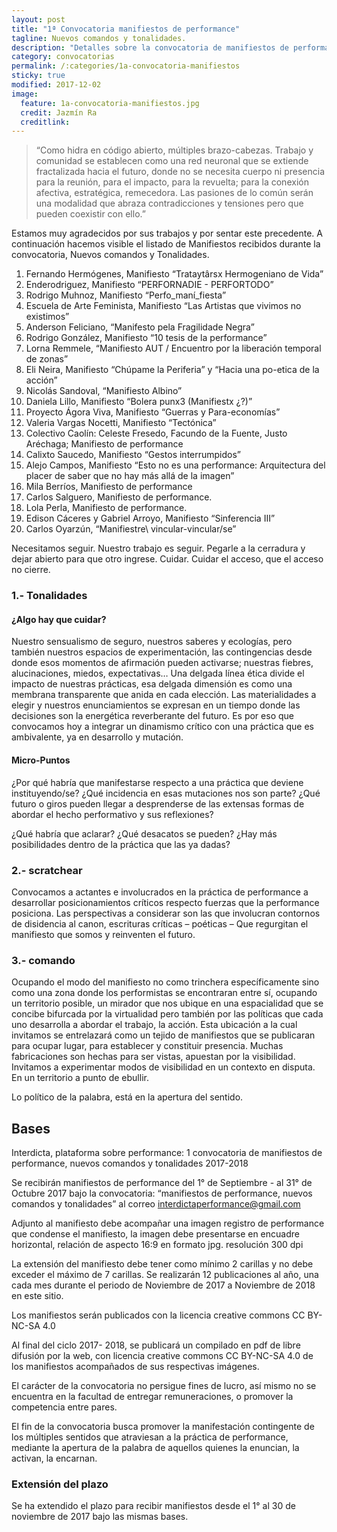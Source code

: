 ```yaml
---
layout: post
title: "1ª Convocatoria manifiestos de performance"
tagline: Nuevos comandos y tonalidades.
description: "Detalles sobre la convocatoria de manifiestos de performance."
category: convocatorias
permalink: /:categories/1a-convocatoria-manifiestos
sticky: true
modified: 2017-12-02
image:
  feature: 1a-convocatoria-manifiestos.jpg
  credit: Jazmín Ra
  creditlink:
---
```


> “Como hidra en código abierto, múltiples brazo-cabezas. Trabajo y comunidad se establecen como una red neuronal que se extiende fractalizada hacia el futuro,  donde no se necesita cuerpo ni presencia para la reunión, para el impacto, para la revuelta; para la conexión afectiva, estratégica, remecedora. Las pasiones de lo común serán una modalidad que abraza contradicciones y tensiones pero que pueden coexistir con ello.”

Estamos muy agradecidos por sus trabajos y por sentar este precedente. 
A continuación hacemos visible el listado de Manifiestos recibidos durante la convocatoria, Nuevos comandos y Tonalidades. 

1. Fernando Hermógenes, Manifiesto “Trataytârsx Hermogeniano de Vida”
2. Enderodriguez, Manifiesto “PERFORNADIE - PERFORTODO”
3. Rodrigo Muhnoz, Manifiesto “Perfo_maní_fiesta”
4. Escuela de Arte Feminista, Manifiesto “Las Artistas que vivimos no existimos”
5. Anderson Feliciano, “Manifesto pela Fragilidade Negra”
6. Rodrigo González, Manifiesto “10 tesis de la performance”
7. Lorna Remmele, “Manifiesto AUT / Encuentro por la liberación temporal de zonas”
8. Eli Neira, Manifiesto “Chúpame la Periferia” y “Hacia una po-etica de la acción”
9. Nicolás Sandoval, “Manifiesto Albino” 
10. Daniela Lillo, Manifiesto “Bolera punx3 (Manifiestx ¿?)”
11. Proyecto Ágora Viva, Manifiesto “Guerras y Para-economías” 
12. Valeria Vargas Nocetti, Manifiesto “Tectónica”
13. Colectivo Caolín: Celeste Fresedo, Facundo de la Fuente, Justo Aréchaga; Manifiesto de performance
14. Calixto Saucedo, Manifiesto “Gestos interrumpidos” 
15. Alejo Campos, Manifiesto “Esto no es una performance: Arquitectura del placer de saber que no hay más allá de la imagen” 
16. Mila Berríos, Manifiesto de performance
17. Carlos Salguero, Manifiesto de performance.
18. Lola Perla, Manifiesto de performance.
19. Edison Cáceres y Gabriel Arroyo, Manifiesto “Sinferencia III” 
20. Carlos Oyarzún, “Manifiestre\ vincular-vincular/se”

Necesitamos seguir. Nuestro trabajo es seguir. Pegarle a la cerradura y dejar abierto para que otro ingrese. Cuidar. Cuidar el acceso, que el acceso no cierre.

### 1.- Tonalidades ###

#### ¿Algo hay que cuidar? ####

Nuestro sensualismo de seguro, nuestros saberes y ecologías, pero también nuestros espacios de experimentación, las contingencias desde donde esos momentos de afirmación pueden activarse; nuestras fiebres, alucinaciones, miedos, expectativas… Una delgada línea ética divide el impacto de nuestras prácticas, esa delgada dimensión es como una membrana transparente que anida en cada elección. Las materialidades a elegir y nuestros enunciamientos se expresan en un tiempo donde las decisiones son la energética reverberante del futuro. Es por eso que convocamos hoy a integrar un dinamismo crítico con una práctica que es ambivalente, ya en desarrollo y mutación.

#### Micro-Puntos ####

¿Por qué habría que manifestarse respecto a una práctica que deviene instituyendo/se?
¿Qué incidencia en esas mutaciones nos son parte? ¿Qué futuro o giros pueden llegar a desprenderse de las extensas formas de abordar el hecho performativo y sus reflexiones?

¿Qué habría que aclarar? ¿Qué desacatos se pueden?
¿Hay más posibilidades dentro de la práctica que las ya dadas?

### 2.- scratchear ###

Convocamos a actantes e involucrados en la práctica de performance a desarrollar posicionamientos críticos respecto fuerzas que la performance posiciona.
Las perspectivas a considerar son las que involucran contornos de disidencia al canon, escrituras críticas – poéticas – Que regurgitan el manifiesto que somos y reinventen el futuro.

### 3.- comando ###

Ocupando el modo del manifiesto no como trinchera específicamente sino como una zona donde los performistas se encontraran entre sí, ocupando un territorio posible, un mirador que nos ubique en una espacialidad que se concibe bifurcada por la virtualidad pero también por las políticas que cada uno desarrolla a abordar el trabajo, la acción.
Esta ubicación a la cual invitamos se entrelazará como un tejido de manifiestos que se publicaran para ocupar lugar, para establecer y constituir presencia.
Muchas fabricaciones son hechas para ser vistas, apuestan por la visibilidad.
Invitamos a experimentar modos de visibilidad en un contexto en disputa.
En un territorio a punto de ebullir.

Lo político de la palabra, está en la apertura del sentido.

## Bases ##

Interdicta, plataforma sobre performance: 1 convocatoria de manifiestos de performance, nuevos comandos y tonalidades 2017-2018

Se recibirán manifiestos de performance  del 1° de Septiembre - al  31° de Octubre 2017  bajo la convocatoria: “manifiestos de performance, nuevos comandos y tonalidades” al correo <interdictaperformance@gmail.com>

Adjunto al manifiesto debe acompañar una imagen registro de performance que condense el manifiesto, la imagen debe presentarse en encuadre horizontal, relación de aspecto 16:9 en formato jpg. resolución 300 dpi

La extensión del manifiesto debe tener como mínimo 2 carillas y no debe exceder el  máximo de 7 carillas.
Se realizarán 12 publicaciones al año, una cada mes durante el periodo de Noviembre de 2017 a Noviembre de 2018 en este sitio.

Los manifiestos serán publicados con la licencia creative commons CC BY-NC-SA 4.0

Al final del ciclo 2017- 2018, se publicará un compilado en pdf de libre difusión por la web, con licencia creative commons CC BY-NC-SA 4.0 de los manifiestos acompañados de sus respectivas  imágenes.

El carácter de la convocatoria no persigue fines de lucro, así mismo no se encuentra en la facultad de entregar remuneraciones, o promover la competencia entre pares.

 El fin de la convocatoria busca promover la manifestación contingente de los múltiples sentidos que atraviesan a la práctica de performance, mediante la apertura de la palabra de aquellos quienes la enuncian, la activan, la encarnan.

### Extensión del plazo ###

Se ha extendido el plazo para recibir manifiestos desde el 1° al 30 de noviembre de 2017 bajo las mismas bases.
